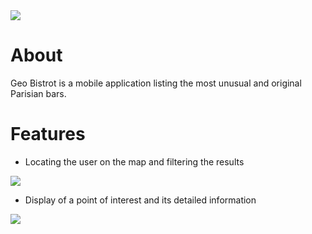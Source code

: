 <img src="http://ericpause.com/images/projects/geobistrot/02.jpg">

# About

Geo Bistrot is a mobile application listing the most unusual and original Parisian bars.

# Features
* Locating the user on the map and filtering the results

<img src="http://ericpause.com/images/projects/geobistrot/03.jpg">

* Display of a point of interest and its detailed information

<img src="http://ericpause.com/images/projects/geobistrot/04.jpg">

